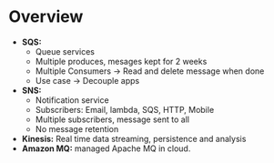 # Overview

- **SQS:**
  - Queue services
  - Multiple produces, mesages kept for 2 weeks
  - Multiple Consumers -> Read and delete message when done
  - Use case -> Decouple apps
- **SNS:**
  - Notification service
  - Subscribers: Email, lambda, SQS, HTTP, Mobile
  - Multiple subscribers, message sent to all
  - No message retention
- **Kinesis:** Real time data streaming, persistence and analysis
- **Amazon MQ:** managed Apache MQ in cloud.